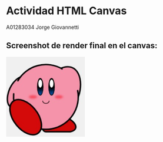 # Actividad HTML Canvas
A01283034 Jorge Giovannetti
<br>

## Screenshot de render final en el canvas:
![Kirby](./renderedCanvas_scrsht.jpg)
